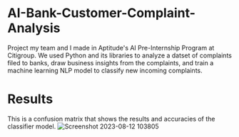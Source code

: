 # AI-Bank-Customer-Complaint-Analysis
Project my team and I made in Aptitude's AI Pre-Internship Program at Citigroup. We used Python and its libraries to analyze a datset of complaints filed to banks, draw business insights from the complaints, and train a machine learning NLP model to classify new incoming complaints.
# Results
This is a confusion matrix that shows the results and accuracies of the classifier model.
![Screenshot 2023-08-12 103805](https://github.com/BlasianPreston/Bank-Customer-Complaint-Analysis/assets/84547105/ff42da26-8e02-4c77-806d-ca6dc72ddb5e)
